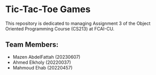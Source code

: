<!DOCTYPE html>
<html lang="en">
<head>
    <meta charset="UTF-8">
    <meta name="viewport" content="width=device-width, initial-scale=1.0">
</head>
<body>
    <h1>Tic-Tac-Toe Games</h1>
    <p>This repository is dedicated to managing Assignment 3 of the Object Oriented Programming Course (CS213) at FCAI-CU.</p>
    <h2>Team Members:</h2>
    <ul>
        <li>Mazen AbdelFattah (20230607)</li>
        <li>Ahmed Elkholy (20220037)</li>
        <li>Mahmoud Ehab (20220457)</li>
    </ul>
</body>
</html>
